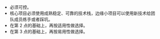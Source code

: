
- 必须可控。
- 核心项目必须使用成熟稳定、可靠的技术栈，边缘小项目可以使用新技术给团队成员练手或者踩坑。
- 在第 2 点的基础上，再按适用性做选择。
- 在第 3 点的基础上，再按易用性做选择。
